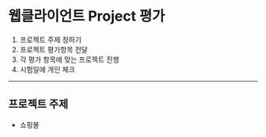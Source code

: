# 웹클라이언트 Project 평가

1. 프로젝트 주제 정하기
2. 프로젝트 평가항목 전달
3. 각 평가 항목에 맞는 프로젝트 진행
4. 시험일에 개인 체크

---

## 프로젝트 주제

- 쇼핑몰
